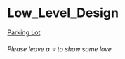 # Low_Level_Design
[Parking Lot](https://github.com/debjitl45/Low_Level_Design/tree/master/src/Parking_Lot)

###### Please leave a ⭐ to show some love
